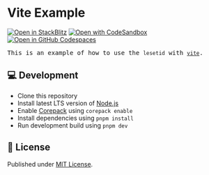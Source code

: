 # Vite Example

[![Open in StackBlitz](https://developer.stackblitz.com/img/open_in_stackblitz.svg)][stackblitz]
[![Open with CodeSandbox](https://assets.codesandbox.io/github/button-edit-lime.svg)][codesandbox]
[![Open in GitHub Codespaces](https://github.com/codespaces/badge.svg)][codespaces]

<samp>This is an example of how to use the `lesetid` with [`vite`](https://vitejs.dev).</samp>

## 💻 Development

- Clone this repository
- Install latest LTS version of [Node.js](https://nodejs.org/en/)
- Enable [Corepack](https://github.com/nodejs/corepack) using `corepack enable`
- Install dependencies using `pnpm install`
- Run development build using `pnpm dev`

## 📄 License

Published under [MIT License](./LICENSE).

<!-- providers:start -->
[stackblitz]: https://stackblitz.com/github/luxass/lesetid/tree/main/examples/vite?title=astro%20example%20|%20lesetid
[codesandbox]: https://codesandbox.io/p/sandbox/github/luxass/lesetid/tree/main/examples/vite
[codespaces]: https://codespaces.new/luxass/lesetid?devcontainer_path=.devcontainer/vite/devcontainer.json
<!-- providers:end -->
